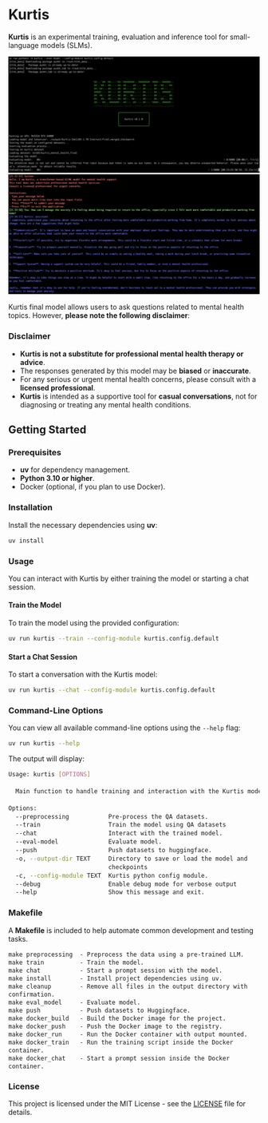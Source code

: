 # Kurtis

**Kurtis** is an experimental training, evaluation and inference tool for small-language models (SLMs).

![Kurtis in action - Evaluation](images/screenshots/kurtis-eval.png)
![Kurtis in action - Chat](images/screenshots/kurtis-chat.png)

Kurtis final model allows users to ask questions related to mental health topics. However, **please note the following disclaimer**:

### Disclaimer

- **Kurtis is not a substitute for professional mental health therapy or advice**.
- The responses generated by this model may be **biased** or **inaccurate**.
- For any serious or urgent mental health concerns, please consult with a **licensed professional**.
- **Kurtis** is intended as a supportive tool for **casual conversations**, not for diagnosing or treating any mental health conditions.

## Getting Started

### Prerequisites

- **uv** for dependency management.
- **Python 3.10 or higher**.
- Docker (optional, if you plan to use Docker).

### Installation

Install the necessary dependencies using **uv**:

```bash
uv install
```

### Usage

You can interact with Kurtis by either training the model or starting a chat session.

#### Train the Model

To train the model using the provided configuration:

```bash
uv run kurtis --train --config-module kurtis.config.default
```

#### Start a Chat Session

To start a conversation with the Kurtis model:

```bash
uv run kurtis --chat --config-module kurtis.config.default
```

### Command-Line Options

You can view all available command-line options using the `--help` flag:

```bash
uv run kurtis --help
```

The output will display:

```bash
Usage: kurtis [OPTIONS]

  Main function to handle training and interaction with the Kurtis model.

Options:
  --preprocessing           Pre-process the QA datasets.
  --train                   Train the model using QA datasets
  --chat                    Interact with the trained model.
  --eval-model              Evaluate model.
  --push                    Push datasets to huggingface.
  -o, --output-dir TEXT     Directory to save or load the model and
                            checkpoints
  -c, --config-module TEXT  Kurtis python config module.
  --debug                   Enable debug mode for verbose output
  --help                    Show this message and exit.
```

### Makefile

A **Makefile** is included to help automate common development and testing tasks.

```
make preprocessing  - Preprocess the data using a pre-trained LLM.
make train          - Train the model.
make chat           - Start a prompt session with the model.
make install        - Install project dependencies using uv.
make cleanup        - Remove all files in the output directory with confirmation.
make eval_model     - Evaluate model.
make push           - Push datasets to Huggingface.
make docker_build   - Build the Docker image for the project.
make docker_push    - Push the Docker image to the registry.
make docker_run     - Run the Docker container with output mounted.
make docker_train   - Run the training script inside the Docker container.
make docker_chat    - Start a prompt session inside the Docker container.
```

### License

This project is licensed under the MIT License - see the [LICENSE](LICENSE) file for details.
